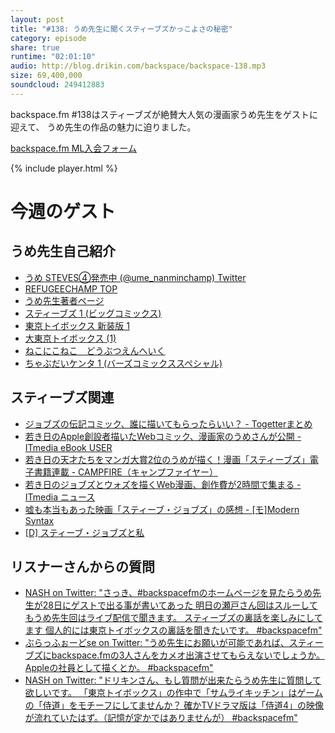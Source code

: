 ```yaml
---
layout: post
title: "#138: うめ先生に聞くスティーブズかっこよさの秘密"
category: episode
share: true
runtime: "02:01:10"
audio: http://blog.drikin.com/backspace/backspace-138.mp3
size: 69,400,000
soundcloud: 249412883
---
```

backspace.fm #138はスティーブズが絶賛大人気の漫画家うめ先生をゲストに迎えて、
うめ先生の作品の魅力に迫りました。

[backspace.fm ML入会フォーム](http://backspace.us11.list-manage.com/subscribe?u=09c933bd3997c1d16dbed156a&id=84b6529b91)

{% include player.html %}

# 今週のゲスト

## うめ先生自己紹介
* [うめ STEVES④発売中 (@ume_nanminchamp)  Twitter](https://twitter.com/ume_nanminchamp)
* [REFUGEECHAMP TOP](http://www.chabudai.com/)
* [うめ先生著者ページ](http://amzn.to/1KSRvBR)
* [スティーブズ 1 (ビッグコミックス)](http://amzn.to/1KSR4XW)
* [東京トイボックス 新装版 1](http://amzn.to/1QbiGXs)
* [大東京トイボックス (1)](http://amzn.to/1KSRsG7)
* [ねこにこねこ　どうぶつえんへいく](http://amzn.to/1QbiNlA)
* [ちゃぶだいケンタ 1 (バーズコミックススペシャル)](http://amzn.to/1QbiKGF)

## スティーブズ関連
- [ジョブズの伝記コミック、誰に描いてもらったらいい？ - Togetterまとめ](http://togetter.com/li/149616)
- [若き日のApple創設者描いたWebコミック、漫画家のうめさんが公開 - ITmedia eBook USER](http://ebook.itmedia.co.jp/ebook/articles/1106/16/news046.html)
- [若き日の天才たちをマンガ大賞2位のうめが描く！漫画「スティーブズ」電子書籍連載 - CAMPFIRE（キャンプファイヤー）](http://camp-fire.jp/projects/view/484)
- [若き日のジョブズとウォズを描くWeb漫画、創作費が2時間で集まる - ITmedia ニュース](http://www.itmedia.co.jp/news/articles/1211/21/news115.html)
- [嘘も本当もあった映画「スティーブ・ジョブズ」の感想 - [モ]Modern Syntax](http://www.aivy.co.jp/BLOG_TEST/nagasawa/c/2016/02/post-2612.html)
- [[D] スティーブ・ジョブズと私](http://blog.drikin.com/2011/10/jobs.html)

## リスナーさんからの質問
- [NASH on Twitter: "さっき、#backspacefmのホームページを見たらうめ先生が28日にゲストで出る事が書いてあった 明日の瀬戸さん回はスルーしてもうめ先生回はライブ配信で聞きます。 スティーブズの裏話を楽しみにしてます 個人的には東京トイボックスの裏話を聞きたいです。 #backspacefm"](https://twitter.com/nash1033sfpd/status/700829181127491585)
- [ぶらっふぉーどse on Twitter: "うめ先生にお願いが可能であれば、スティーブズにbackspace.fmの3人さんをカメオ出演させてもらえないでしょうか。 Appleの社員として描くとか。 #backspacefm"](https://twitter.com/bra_ford/status/703677906493403137)
- [NASH on Twitter: "ドリキンさん、もし質問が出来たらうめ先生に質問して欲しいです。 「東京トイボックス」の作中で「サムライキッチン」はゲームの「侍道」をモチーフにしてませんか？ 確かTVドラマ版は「侍道4」の映像が流れていたはず。（記憶が定かではありませんが） #backspacefm"](https://twitter.com/nash1033sfpd/status/703674121196965888)


